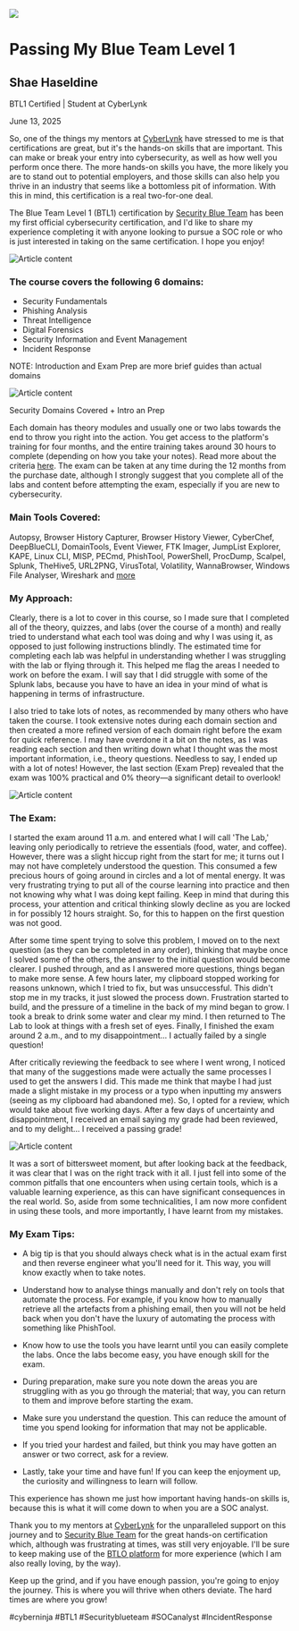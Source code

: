 ![](https://media.licdn.com/dms/image/v2/D5612AQE9YCRKRMYNDQ/article-cover_image-shrink_720_1280/B56ZdnCa1LGoAM-/0/1749780378500?e=1756339200&v=beta&t=JL4wrcj8r2wPSSgFm1i3_Mbrgs7Fi7mqYOwkr4IrTSM)

# Passing My Blue Team Level 1

## Shae Haseldine

BTL1 Certified | Student at CyberLynk

June 13, 2025

So, one of the things my mentors at  [CyberLynk](https://www.linkedin.com/company/cyberlynks-pty-ltd/)  have stressed to me is that certifications are great, but it's the hands-on skills that are important. This can make or break your entry into cybersecurity, as well as how well you perform once there. The more hands-on skills you have, the more likely you are to stand out to potential employers, and those skills can also help you thrive in an industry that seems like a bottomless pit of information. With this in mind, this certification is a real two-for-one deal.

The Blue Team Level 1 (BTL1) certification by  [Security Blue Team](https://www.linkedin.com/article/edit/7338907489368756224/#)  has been my first official cybersecurity certification, and I'd like to share my experience completing it with anyone looking to pursue a SOC role or who is just interested in taking on the same certification. I hope you enjoy!

![Article content](https://media.licdn.com/dms/image/v2/D5612AQEHNyECGmsD0Q/article-inline_image-shrink_400_744/B56ZdnCjoJHEAY-/0/1749780413459?e=1756339200&v=beta&t=TiCVbsliBByC4cMD_4-lShU-8inBUwoQSKrOInCjNDY)


### The course covers the following 6 domains:

-   Security Fundamentals
-   Phishing Analysis
-   Threat Intelligence
-   Digital Forensics
-   Security Information and Event Management
-   Incident Response

NOTE: Introduction and Exam Prep are more brief guides than actual domains

![Article content](https://media.licdn.com/dms/image/v2/D5612AQEns9Vhtw4ijA/article-inline_image-shrink_1500_2232/B56ZdkPmT0HoAU-/0/1749733500979?e=1756339200&v=beta&t=VDCVll0ckaHrzNsulpWi9KEUwT-PP4P27u6OlYjvqMY)

Security Domains Covered + Intro an Prep

Each domain has theory modules and usually one or two labs towards the end to throw you right into the action. You get access to the platform's training for four months, and the entire training takes around 30 hours to complete (depending on how you take your notes). Read more about the criteria  [here](https://support.securityblue.team/hc/en-gb/articles/11316638140444-BTL1-Exam-Format). The exam can be taken at any time during the 12 months from the purchase date, although I strongly suggest that you complete all of the labs and content before attempting the exam, especially if you are new to cybersecurity.

### Main Tools Covered:

Autopsy, Browser History Capturer, Browser History Viewer, CyberChef, DeepBlueCLI, DomainTools, Event Viewer, FTK Imager, JumpList Explorer, KAPE, Linux CLI, MISP, PECmd, PhishTool, PowerShell, ProcDump, Scalpel, Splunk, TheHive5, URL2PNG, VirusTotal, Volatility, WannaBrowser, Windows File Analyser, Wireshark and  [more](https://www.securityblue.team/certifications/blue-team-level-1)

### My Approach:

Clearly, there is a lot to cover in this course, so I made sure that I completed all of the theory, quizzes, and labs (over the course of a month) and really tried to understand what each tool was doing and why I was using it, as opposed to just following instructions blindly. The estimated time for completing each lab was helpful in understanding whether I was struggling with the lab or flying through it. This helped me flag the areas I needed to work on before the exam. I will say that I did struggle with some of the Splunk labs, because you have to have an idea in your mind of what is happening in terms of infrastructure.

I also tried to take lots of notes, as recommended by many others who have taken the course. I took extensive notes during each domain section and then created a more refined version of each domain right before the exam for quick reference. I may have overdone it a bit on the notes, as I was reading each section and then writing down what I thought was the most important information, i.e., theory questions. Needless to say, I ended up with a lot of notes! However, the last section (Exam Prep) revealed that the exam was 100% practical and 0% theory—a significant detail to overlook!

![Article content](https://media.licdn.com/dms/image/v2/D5612AQEYAedX2jkBXA/article-inline_image-shrink_400_744/B56Zdm22kOGsAY-/0/1749777345225?e=1756339200&v=beta&t=VNWILmH4XbET76PEbXP7w14-GtRRN5nhoUpqNa_sJGI)


### The Exam:

I started the exam around 11 a.m. and entered what I will call 'The Lab,' leaving only periodically to retrieve the essentials (food, water, and coffee). However, there was a slight hiccup right from the start for me; it turns out I may not have completely understood the question. This consumed a few precious hours of going around in circles and a lot of mental energy. It was very frustrating trying to put all of the course learning into practice and then not knowing why what I was doing kept failing. Keep in mind that during this process, your attention and critical thinking slowly decline as you are locked in for possibly 12 hours straight. So, for this to happen on the first question was not good.

After some time spent trying to solve this problem, I moved on to the next question (as they can be completed in any order), thinking that maybe once I solved some of the others, the answer to the initial question would become clearer. I pushed through, and as I answered more questions, things began to make more sense. A few hours later, my clipboard stopped working for reasons unknown, which I tried to fix, but was unsuccessful. This didn't stop me in my tracks, it just slowed the process down. Frustration started to build, and the pressure of a timeline in the back of my mind began to grow. I took a break to drink some water and clear my mind. I then returned to The Lab to look at things with a fresh set of eyes. Finally, I finished the exam around 2 a.m., and to my disappointment... I actually failed by a single question!

After critically reviewing the feedback to see where I went wrong, I noticed that many of the suggestions made were actually the same processes I used to get the answers I did. This made me think that maybe I had just made a slight mistake in my process or a typo when inputting my answers (seeing as my clipboard had abandoned me). So, I opted for a review, which would take about five working days. After a few days of uncertainty and disappointment, I received an email saying my grade had been reviewed, and to my delight... I received a passing grade!

![Article content](https://media.licdn.com/dms/image/v2/D5612AQHX3k2fVc8Ybg/article-inline_image-shrink_1000_1488/B56ZdnJaGeHEAk-/0/1749782209738?e=1756339200&v=beta&t=ECYFu97UbvSVRRulzVOCwkXyb9U18dwBtgeKKIDisYA)


It was a sort of bittersweet moment, but after looking back at the feedback, it was clear that I was on the right track with it all. I just fell into some of the common pitfalls that one encounters when using certain tools, which is a valuable learning experience, as this can have significant consequences in the real world. So, aside from some technicalities, I am now more confident in using these tools, and more importantly, I have learnt from my mistakes.

### My Exam Tips:

-   A big tip is that you should always check what is in the actual exam first and then reverse engineer what you'll need for it. This way, you will know exactly when to take notes.

-   Understand how to analyse things manually and don't rely on tools that automate the process. For example, if you know how to manually retrieve all the artefacts from a phishing email, then you will not be held back when you don't have the luxury of automating the process with something like PhishTool.

-   Know how to use the tools you have learnt until you can easily complete the labs. Once the labs become easy, you have enough skill for the exam.
-   During preparation, make sure you note down the areas you are struggling with as you go through the material; that way, you can return to them and improve before starting the exam.

-   Make sure you understand the question. This can reduce the amount of time you spend looking for information that may not be applicable.

-   If you tried your hardest and failed, but think you may have gotten an answer or two correct, ask for a review.

-   Lastly, take your time and have fun! If you can keep the enjoyment up, the curiosity and willingness to learn will follow.

This experience has shown me just how important having hands-on skills is, because this is what it will come down to when you are a SOC analyst.

Thank you to my mentors at  [CyberLynk](https://www.linkedin.com/company/cyberlynks-pty-ltd/)  for the unparalleled support on this journey and to  [Security Blue Team](https://www.linkedin.com/company/security-blue-team/)  for the great hands-on certification which, although was frustrating at times, was still very enjoyable. I'll be sure to keep making use of the  [BTLO platform](https://blueteamlabs.online/)  for more experience (which I am also really loving, by the way).

Keep up the grind, and if you have enough passion, you're going to enjoy the journey. This is where you will thrive when others deviate. The hard times are where you grow!

#cyberninja #BTL1 #Securityblueteam #SOCanalyst #IncidentResponse
